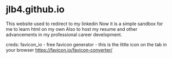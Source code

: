 # jlb4.github.io
This website used to redirect to my linkedin 
Now it is a simple sandbox for me to learn html on my own
Also to host my resume and other advancements in my professional career development.




creds: 
    favicon_io - free favicon generator - this is the little icon on the tab in your browser https://favicon.io/favicon-converter/